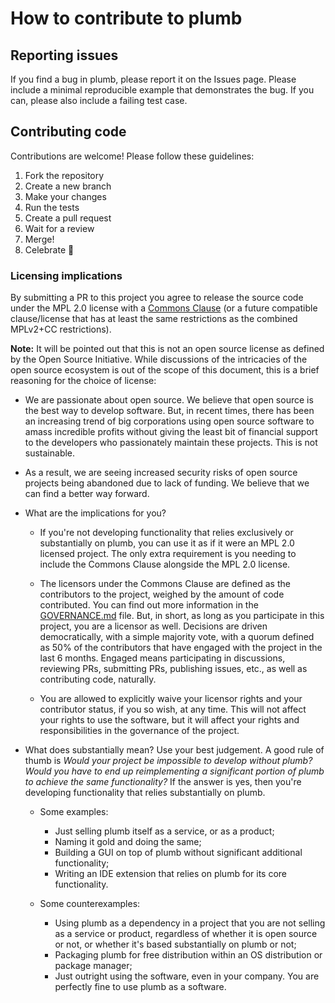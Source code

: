 # How to contribute to plumb

## Reporting issues

If you find a bug in plumb, please report it on the Issues page. Please include
a minimal reproducible example that demonstrates the bug. If you can, please
also include a failing test case.

## Contributing code

Contributions are welcome! Please follow these guidelines:

1. Fork the repository
2. Create a new branch
3. Make your changes
4. Run the tests
5. Create a pull request
6. Wait for a review
7. Merge!
8. Celebrate 🎉

### Licensing implications

By submitting a PR to this project you agree to release the source code under
the MPL 2.0 license with a [Commons Clause](https://commonsclause.com) (or a
future compatible clause/license that has at least the same restrictions as the
combined MPLv2+CC restrictions).

**Note:** It will be pointed out that this is not an open source license
as defined by the Open Source Initiative. While discussions of the intricacies
of the open source ecosystem is out of the scope of this document, this is a
brief reasoning for the choice of license:

  * We are passionate about open source. We believe that open source is the best
    way to develop software. But, in recent times, there has been an increasing
    trend of big corporations using open source software to amass incredible
    profits without giving the least bit of financial support to the developers
    who passionately maintain these projects. This is not sustainable.

  * As a result, we are seeing increased security risks of open source projects
    being abandoned due to lack of funding. We believe that we can find a better
    way forward.

  * What are the implications for you?

      * If you're not developing functionality that relies exclusively or
        substantially on plumb, you can use it as if it were an MPL 2.0 licensed
        project. The only extra requirement is you needing to include the
        Commons Clause alongside the MPL 2.0 license.

      * The licensors under the Commons Clause are defined as the contributors
        to the project, weighed by the amount of code contributed. You can find
        out more information in the [GOVERNANCE.md](GOVERNANCE.md) file. But,
        in short, as long as you participate in this project, you are a licensor
        as well. Decisions are driven democratically, with a simple majority
        vote, with a quorum defined as 50% of the contributors that have engaged
        with the project in the last 6 months. Engaged means participating in
        discussions, reviewing PRs, submitting PRs, publishing issues, etc., as
        well as contributing code, naturally.

      * You are allowed to explicitly waive your licensor rights and your
        contributor status, if you so wish, at any time. This will not affect
        your rights to use the software, but it will affect your rights and
        responsibilities in the governance of the project.

  * What does substantially mean? Use your best judgement. A good rule of
    thumb is *Would your project be impossible to develop without plumb? Would
    you have to end up reimplementing a significant portion of plumb to achieve
    the same functionality?* If the answer is yes, then you're developing
    functionality that relies substantially on plumb.

      * Some examples:
          * Just selling plumb itself as a service, or as a product;
          * Naming it gold and doing the same;
          * Building a GUI on top of plumb without significant additional
            functionality;
          * Writing an IDE extension that relies on plumb for its core
            functionality.

      * Some counterexamples:
          * Using plumb as a dependency in a project that you are not selling
            as a service or product, regardless of whether it is open source or
            not, or whether it's based substantially on plumb or not;
          * Packaging plumb for free distribution within an OS distribution or
            package manager;
          * Just outright using the software, even in your company. You are
            perfectly fine to use plumb as a software.
